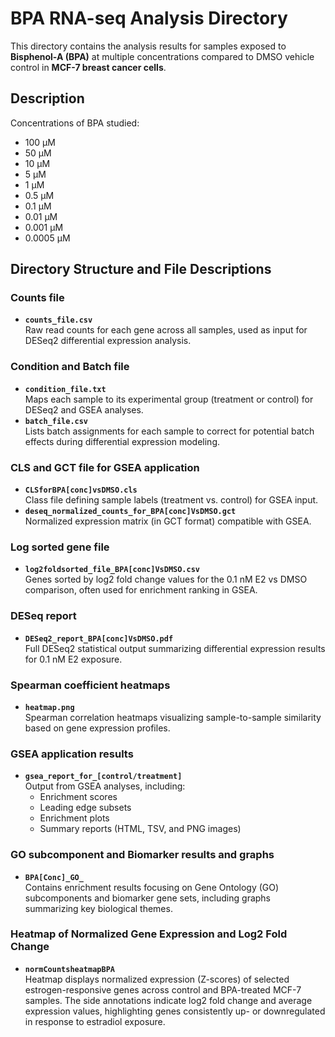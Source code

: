 # BPA RNA-seq Analysis Directory

This directory contains the analysis results for samples exposed to **Bisphenol-A (BPA)** at multiple concentrations compared to DMSO vehicle control in **MCF-7 breast cancer cells**.

## Description
Concentrations of BPA studied:
- 100 μM
- 50 μM
- 10 μM
- 5 μM
- 1 μM
- 0.5 μM
- 0.1 μM
- 0.01 μM
- 0.001 μM
- 0.0005 μM

## Directory Structure and File Descriptions

### Counts file
- **`counts_file.csv`**  
  Raw read counts for each gene across all samples, used as input for DESeq2 differential expression analysis.

### Condition and Batch file
- **`condition_file.txt`**  
  Maps each sample to its experimental group (treatment or control) for DESeq2 and GSEA analyses.
- **`batch_file.csv`**  
  Lists batch assignments for each sample to correct for potential batch effects during differential expression modeling.

### CLS and GCT file for GSEA application
- **`CLSforBPA[conc]vsDMSO.cls`**  
  Class file defining sample labels (treatment vs. control) for GSEA input.
- **`deseq_normalized_counts_for_BPA[conc]VsDMSO.gct`**  
  Normalized expression matrix (in GCT format) compatible with GSEA.

### Log sorted gene file
- **`log2foldsorted_file_BPA[conc]VsDMSO.csv`**  
  Genes sorted by log2 fold change values for the 0.1 nM E2 vs DMSO comparison, often used for enrichment ranking in GSEA.

### DESeq report
- **`DESeq2_report_BPA[conc]VsDMSO.pdf`**  
  Full DESeq2 statistical output summarizing differential expression results for 0.1 nM E2 exposure.

### Spearman coefficient heatmaps
- **`heatmap.png`**  
  Spearman correlation heatmaps visualizing sample-to-sample similarity based on gene expression profiles.

### GSEA application results
- **`gsea_report_for_[control/treatment]`**  
  Output from GSEA analyses, including:
  - Enrichment scores
  - Leading edge subsets
  - Enrichment plots
  - Summary reports (HTML, TSV, and PNG images)

### GO subcomponent and Biomarker results and graphs
- **`BPA[Conc]_GO_`**  
  Contains enrichment results focusing on Gene Ontology (GO) subcomponents and biomarker gene sets, including graphs summarizing key biological themes.

### Heatmap of Normalized Gene Expression and Log2 Fold Change
- **`normCountsheatmapBPA`**      
Heatmap displays normalized expression (Z-scores) of selected estrogen-responsive genes across control and BPA-treated MCF-7 samples. The side annotations indicate log2 fold change and average expression values, highlighting genes consistently up- or downregulated in response to estradiol exposure.
